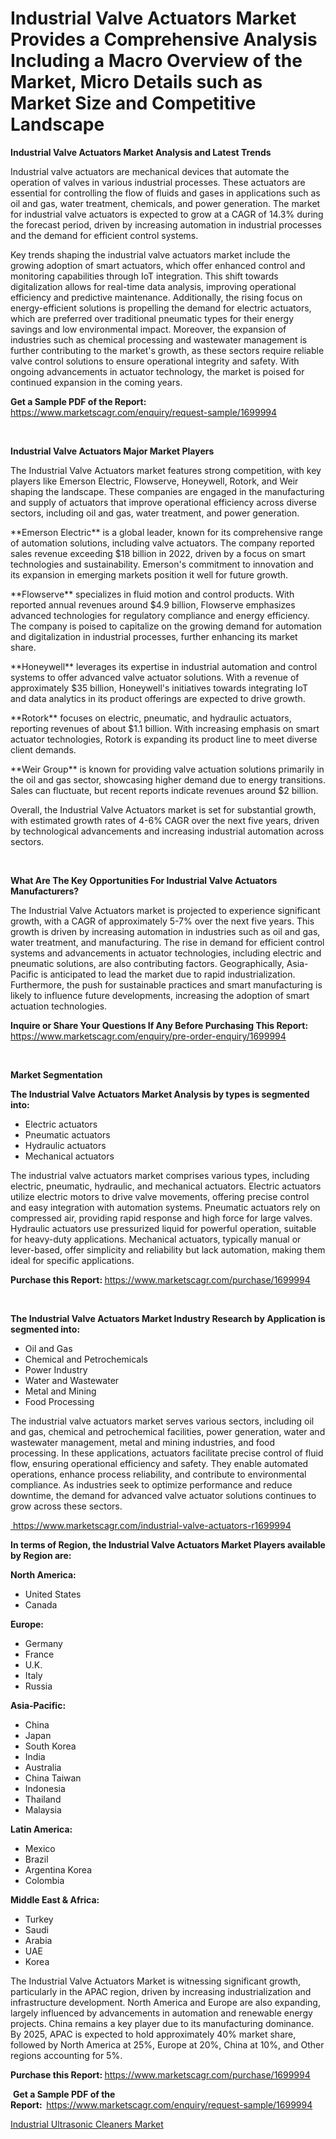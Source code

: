 <p><h1>Industrial Valve Actuators Market Provides a Comprehensive Analysis Including a Macro Overview of the Market, Micro Details such as Market Size and Competitive Landscape</h1></p><p><strong>Industrial Valve Actuators Market Analysis and Latest Trends</strong></p>
<p><p>Industrial valve actuators are mechanical devices that automate the operation of valves in various industrial processes. These actuators are essential for controlling the flow of fluids and gases in applications such as oil and gas, water treatment, chemicals, and power generation. The market for industrial valve actuators is expected to grow at a CAGR of 14.3% during the forecast period, driven by increasing automation in industrial processes and the demand for efficient control systems.</p><p>Key trends shaping the industrial valve actuators market include the growing adoption of smart actuators, which offer enhanced control and monitoring capabilities through IoT integration. This shift towards digitalization allows for real-time data analysis, improving operational efficiency and predictive maintenance. Additionally, the rising focus on energy-efficient solutions is propelling the demand for electric actuators, which are preferred over traditional pneumatic types for their energy savings and low environmental impact. Moreover, the expansion of industries such as chemical processing and wastewater management is further contributing to the market's growth, as these sectors require reliable valve control solutions to ensure operational integrity and safety. With ongoing advancements in actuator technology, the market is poised for continued expansion in the coming years.</p></p>
<p><strong>Get a Sample PDF of the Report:&nbsp;</strong> <a href="https://www.marketscagr.com/enquiry/request-sample/1699994?utm_campaign=2614&utm_medium=2&utm_source=Github&utm_content=ia&utm_term=19022025&utm_id=industrial-valve-actuators">https://www.marketscagr.com/enquiry/request-sample/1699994</a></p>
<p>&nbsp;</p>
<p><strong>Industrial Valve Actuators Major Market Players</strong></p>
<p><p>The Industrial Valve Actuators market features strong competition, with key players like Emerson Electric, Flowserve, Honeywell, Rotork, and Weir shaping the landscape. These companies are engaged in the manufacturing and supply of actuators that improve operational efficiency across diverse sectors, including oil and gas, water treatment, and power generation.</p><p>**Emerson Electric** is a global leader, known for its comprehensive range of automation solutions, including valve actuators. The company reported sales revenue exceeding $18 billion in 2022, driven by a focus on smart technologies and sustainability. Emerson's commitment to innovation and its expansion in emerging markets position it well for future growth.</p><p>**Flowserve** specializes in fluid motion and control products. With reported annual revenues around $4.9 billion, Flowserve emphasizes advanced technologies for regulatory compliance and energy efficiency. The company is poised to capitalize on the growing demand for automation and digitalization in industrial processes, further enhancing its market share.</p><p>**Honeywell** leverages its expertise in industrial automation and control systems to offer advanced valve actuator solutions. With a revenue of approximately $35 billion, Honeywell's initiatives towards integrating IoT and data analytics in its product offerings are expected to drive growth.</p><p>**Rotork** focuses on electric, pneumatic, and hydraulic actuators, reporting revenues of about $1.1 billion. With increasing emphasis on smart actuator technologies, Rotork is expanding its product line to meet diverse client demands.</p><p>**Weir Group** is known for providing valve actuation solutions primarily in the oil and gas sector, showcasing higher demand due to energy transitions. Sales can fluctuate, but recent reports indicate revenues around $2 billion.</p><p>Overall, the Industrial Valve Actuators market is set for substantial growth, with estimated growth rates of 4-6% CAGR over the next five years, driven by technological advancements and increasing industrial automation across sectors.</p></p>
<p>&nbsp;</p>
<p><strong>What Are The Key Opportunities For Industrial Valve Actuators Manufacturers?</strong></p>
<p><p>The Industrial Valve Actuators market is projected to experience significant growth, with a CAGR of approximately 5-7% over the next five years. This growth is driven by increasing automation in industries such as oil and gas, water treatment, and manufacturing. The rise in demand for efficient control systems and advancements in actuator technologies, including electric and pneumatic solutions, are also contributing factors. Geographically, Asia-Pacific is anticipated to lead the market due to rapid industrialization. Furthermore, the push for sustainable practices and smart manufacturing is likely to influence future developments, increasing the adoption of smart actuation technologies.</p></p>
<p><strong>Inquire or Share Your Questions If Any Before Purchasing This Report:</strong> <a href="https://www.marketscagr.com/enquiry/pre-order-enquiry/1699994?utm_campaign=2614&utm_medium=2&utm_source=Github&utm_content=ia&utm_term=19022025&utm_id=industrial-valve-actuators">https://www.marketscagr.com/enquiry/pre-order-enquiry/1699994</a></p>
<p>&nbsp;</p>
<p><strong>Market Segmentation</strong></p>
<p><strong>The Industrial Valve Actuators Market Analysis by types is segmented into:</strong></p>
<p><ul><li>Electric actuators</li><li>Pneumatic actuators</li><li>Hydraulic actuators</li><li>Mechanical actuators</li></ul></p>
<p><p>The industrial valve actuators market comprises various types, including electric, pneumatic, hydraulic, and mechanical actuators. Electric actuators utilize electric motors to drive valve movements, offering precise control and easy integration with automation systems. Pneumatic actuators rely on compressed air, providing rapid response and high force for large valves. Hydraulic actuators use pressurized liquid for powerful operation, suitable for heavy-duty applications. Mechanical actuators, typically manual or lever-based, offer simplicity and reliability but lack automation, making them ideal for specific applications.</p></p>
<p><strong>Purchase this Report:&nbsp;</strong><a href="https://www.marketscagr.com/purchase/1699994?utm_campaign=2614&utm_medium=2&utm_source=Github&utm_content=ia&utm_term=19022025&utm_id=industrial-valve-actuators">https://www.marketscagr.com/purchase/1699994</a></p>
<p>&nbsp;</p>
<p><strong>The Industrial Valve Actuators Market Industry Research by Application is segmented into:</strong></p>
<p><ul><li>Oil and Gas</li><li>Chemical and Petrochemicals</li><li>Power Industry</li><li>Water and Wastewater</li><li>Metal and Mining</li><li>Food Processing</li></ul></p>
<p><p>The industrial valve actuators market serves various sectors, including oil and gas, chemical and petrochemical facilities, power generation, water and wastewater management, metal and mining industries, and food processing. In these applications, actuators facilitate precise control of fluid flow, ensuring operational efficiency and safety. They enable automated operations, enhance process reliability, and contribute to environmental compliance. As industries seek to optimize performance and reduce downtime, the demand for advanced valve actuator solutions continues to grow across these sectors.</p></p>
<p><a href="https://www.marketscagr.com/industrial-valve-actuators-r1699994?utm_campaign=2614&utm_medium=2&utm_source=Github&utm_content=ia&utm_term=19022025&utm_id=industrial-valve-actuators">&nbsp;https://www.marketscagr.com/industrial-valve-actuators-r1699994</a></p>
<p><strong>In terms of Region, the Industrial Valve Actuators Market Players available by Region are:</strong></p>
<p>
    <p> <strong> North America: </strong>
        <ul>
            <li>United States</li>
            <li>Canada</li>
        </ul>
        </p> 
    <p> <strong> Europe: </strong>
        <ul>
            <li>Germany</li>
            <li>France</li>
            <li>U.K.</li>
            <li>Italy</li>
            <li>Russia</li>
        </ul>
        </p> 
    <p> <strong> Asia-Pacific: </strong>
        <ul>
            <li>China</li>
            <li>Japan</li>
            <li>South Korea</li>
            <li>India</li>
            <li>Australia</li>
            <li>China Taiwan</li>
            <li>Indonesia</li>
            <li>Thailand</li>
            <li>Malaysia</li>
        </ul>
        </p> 
    <p> <strong> Latin America: </strong>
        <ul>
            <li>Mexico</li>
            <li>Brazil</li>
            <li>Argentina Korea</li>
            <li>Colombia</li>
        </ul>
        </p> 
    <p> <strong> Middle East & Africa: </strong>
        <ul>
            <li>Turkey</li>
            <li>Saudi</li>
            <li>Arabia</li>
            <li>UAE</li>
            <li>Korea</li>
        </ul>
    </p>
    </p>
<p><p>The Industrial Valve Actuators Market is witnessing significant growth, particularly in the APAC region, driven by increasing industrialization and infrastructure development. North America and Europe are also expanding, largely influenced by advancements in automation and renewable energy projects. China remains a key player due to its manufacturing dominance. By 2025, APAC is expected to hold approximately 40% market share, followed by North America at 25%, Europe at 20%, China at 10%, and Other regions accounting for 5%.</p></p>
<p><strong>Purchase this Report: </strong><a href="https://www.marketscagr.com/purchase/1699994?utm_campaign=2614&utm_medium=2&utm_source=Github&utm_content=ia&utm_term=19022025&utm_id=industrial-valve-actuators">https://www.marketscagr.com/purchase/1699994</a></p>
<p>&nbsp;<strong>Get a Sample PDF of the Report:&nbsp;&nbsp;</strong><a href="https://www.marketscagr.com/enquiry/request-sample/1699994?utm_campaign=2614&utm_medium=2&utm_source=Github&utm_content=ia&utm_term=19022025&utm_id=industrial-valve-actuators">https://www.marketscagr.com/enquiry/request-sample/1699994</a></p>
<p><strong></strong></p>
<p><p><a href="https://github.com/boisetwa16/Market-Research-Report-List-1/blob/main/industrial-ultrasonic-cleaners-market.md?utm_campaign=2614&utm_medium=2&utm_source=Github&utm_content=ia&utm_term=19022025&utm_id=industrial-valve-actuators">Industrial Ultrasonic Cleaners Market</a></p></p>